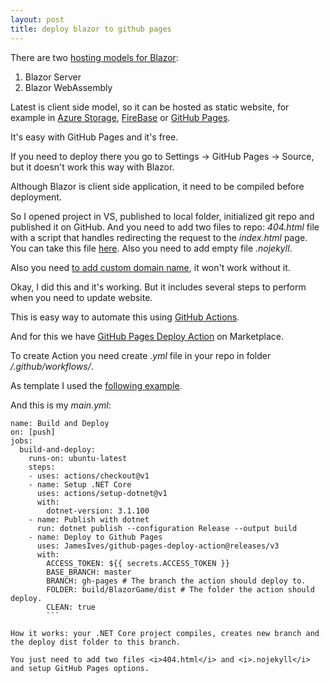 ```yaml
---
layout: post
title: deploy blazor to github pages
---
```

There are two [hosting models for Blazor](https://docs.microsoft.com/en-us/aspnet/core/blazor/hosting-models?view=aspnetcore-3.1):
1. Blazor Server
2. Blazor WebAssembly

Latest is client side model, so it can be hosted as static website, for example in [Azure Storage](https://docs.microsoft.com/en-us/azure/storage/blobs/storage-blob-static-website), [FireBase](https://firebase.google.com/) or [GitHub Pages](https://pages.github.com/).

It's easy with GitHub Pages and it's free.

If you need to deploy there you go to Settings -> GitHub Pages -> Source, but it doesn't work this way with Blazor. 

Although Blazor is client side application, it need to be compiled before deployment. 

So I opened project in VS, published to local folder, initialized git repo and published it on GitHub. And you need to add two files to repo: <i>404.html</i> file with a script that handles redirecting the request to the <i>index.html</i> page. You can take this file [here](https://github.com/blazor-demo/blazor-demo.github.io/blob/master/404.html). Also you need to add empty file <i>.nojekyll</i>.

Also you need [to add custom domain name](https://alexsolution.com/domain-name/), it won't work without it.

Okay, I did this and it's working. But it includes several steps to perform when you need to update website.

This is easy way to automate this using [GitHub Actions](https://github.com/features/actions).

And for this we have [GitHub Pages Deploy Action](https://github.com/marketplace/actions/deploy-to-github-pages) on Marketplace.

To create Action you need create <i>.yml</i> file in your repo in folder <i>/.github/workflows/</i>.

As template I used the [following example](https://github.com/fernandreu/blazor-pages/blob/master/.github/workflows/gh-pages.yml).

And this is my <i>main.yml</i>:

```
name: Build and Deploy
on: [push]
jobs:
  build-and-deploy:
    runs-on: ubuntu-latest
    steps:
    - uses: actions/checkout@v1
    - name: Setup .NET Core
      uses: actions/setup-dotnet@v1
      with:
        dotnet-version: 3.1.100
    - name: Publish with dotnet
      run: dotnet publish --configuration Release --output build
    - name: Deploy to Github Pages
      uses: JamesIves/github-pages-deploy-action@releases/v3
      with:
        ACCESS_TOKEN: ${{ secrets.ACCESS_TOKEN }}
        BASE_BRANCH: master
        BRANCH: gh-pages # The branch the action should deploy to.
        FOLDER: build/BlazorGame/dist # The folder the action should deploy.
        CLEAN: true
        ```
        
How it works: your .NET Core project compiles, creates new branch and the deploy dist folder to this branch.

You just need to add two files <i>404.html</i> and <i>.nojekyll</i> and setup GitHub Pages options.
